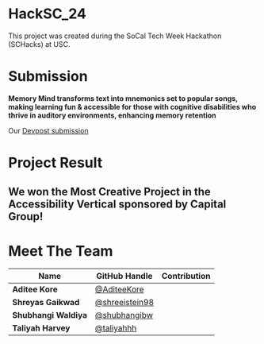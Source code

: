 # HackSC_24

This project was created during the SoCal Tech Week Hackathon (SCHacks) at USC. 

# Submission

**Memory Mind transforms text into mnemonics set to popular songs, making learning fun & accessible for those with cognitive disabilities who thrive in auditory environments, enhancing memory retention**

Our [Devpost submission](https://devpost.com/software/memory-mind?_gl=1*s20to2*_gcl_au*NDA5MzA5MjQ4LjE3NDgyMTI2OTU.*_ga*OTk0MzM4MTY5LjE3NDgyMTI2OTY.*_ga_0YHJK3Y10M*czE3NDgyMTk0NDgkbzIkZzEkdDE3NDgyMTk2MjMkajAkbDAkaDA)

# Project Result

## We won the Most Creative Project in the Accessibility Vertical sponsored by Capital Group!

# Meet The Team

| Name               | GitHub Handle                | Contribution                                   |
| ------------------ | ---------------------------- | ---------------------------------------------- |
| **Aditee Kore**   | [@AditeeKore](https://github.com/AditeeKore) |     |
| **Shreyas Gaikwad**      | [@shreeistein98](https://github.com/shreeistein98) |       |
| **Shubhangi Waldiya** | [@shubhangibw](https://github.com/shubhangibw) |  |
| **Taliyah Harvey** | [@taliyahhh](https://github.com/taliyahhh) |  |




